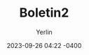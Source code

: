 ---
layout: boletin
date: '2023-09-26 04:22 -0400'
published: true
title: 'Boletin2'
author: Yerlin
enlace-1: 'https://boardingpass.network/destinos/2023/09/25/venezuela-que-bella-eres/'
title-enlace-1: 'Venezuela que bella eres'
description-enlace-1: >-
  ¿Cuáles son las más destacadas maravillas naturales de Venezuela?  Son
  muchísimas… ¡Aquí sólo algunos de los innumerables lugares que debes conocer
  en nuestro país y que te dejarán con ganas de más!...
image-enlace-1: >-
  https://raw.githubusercontent.com/boardingpassblog/boardingpassblog.github.io/main/assets/images/catatumbo.png
banner-image-enlace-1: /assets/images/BP-900x100.jpg
banner-alt-enlace-1: 'Ad antes de enlace 1'
enlace-2: >-
  https://boardingpass.network/destinos/2023/09/25/galip-n-un-lugar-en-las-nubes/
title-enlace-2: 'Galipan'
image-enlace-2: >-
  https://raw.githubusercontent.com/boardingpassblog/boardingpassblog.github.io/main/assets/images/caracas_2.png
banner-image-enlace-2: /assets/images/BP-900x100.jpg
banner-alt-enlace-2: 'Ad antes de enlace 2'
description-enlace-2: >-
  Caracas cuenta con algunos lugares que bien vale la pena visitar. Uno de ellos
  es el pueblo de Galipán, ubicado en el cerro Ávila. Puedes llegar a través del
  Teleférico de Maripérez y una vez allí, agarrar un rústico hasta el poblado o
  en los jeeps que suben frente al Hotel Ávila, en San Bernardono. No obstante,
  le recomendamos organicen el transporte con la posada o con el restaurante al
  que vayan de visita para evitar inconvenientes....
enlace-3: >-
  https://boardingpass.network/salte-del-radar/2023/09/25/oktoberfest-en-la-colonia-tovar/
title-enlace-3: 'Colonia Tovar'
description-enlace-3: >-
  Una excelente excusa y oportunidad de “escaparse” es el llamado que hace la
  Colonia Tovar a celebrar durante el mes de octubre de su tradicional
  Oktoberfest, una fiesta que se celebra entre los meses de septiembre y octubre
  en la capital bávara de Múnich desde 1810. Es la fiesta popular más grande...
image-enlace-3: >-
  https://raw.githubusercontent.com/boardingpassblog/boardingpassblog.github.io/main/assets/images/Colonia-Tovar-Hostal.jpg
banner-image-enlace-3: /assets/images/BP-900x100.jpg
banner-alt-enlace-3: 'Ad antes de enlace 3'
enlace-4: >-
  https://boardingpass.network/enterate/2023/09/15/reactivan-aeropuerto-de-san-antonio-del-t-chira/
title-enlace-4: 'Reactivan Aeropuerto'
description-enlace-4: >-
  Luego de más de 11 años sin operación, el Aeropuerto Internacional Juan
  Vicente Gómez, en San Antonio del Táchira, fue reactivado este 15 de
  septiembre con el vuelo comercial de Conviasa en la ruta Caracas – San
  Antonio....
image-enlace-4: >-
  https://raw.githubusercontent.com/boardingpassblog/boardingpassblog.github.io/main/assets/images/aeropuerto.jpg
banner-image-enlace-4: /assets/images/BP-900x100.jpg
banner-alt-enlace-4: 'Ad antes de enlace 4'
enlace-5: 'https://www.aviorplus.com/'
title-enlace-5: 'AviorPlus'
description-enlace-5: >-
  La ruta será operada tres veces por semana y tendrá su primer despegue el
  próximo 25 de julio. Wingo se convierte en la segunda aerolínea colombiana en
  ofrecer vuelos hacia el vecino país. La aerolínea ofrecerá un producto
  competitivo con sus aeronaves Boeing 737 – 800 NG, con capacidad para...
image-enlace-5: >-
  https://raw.githubusercontent.com/boardingpassblog/boardingpassblog.github.io/main/assets/images/Avior-Airlines-Logo.jpg
banner-image-enlace-5: /assets/images/BP-900x100.jpg
banner-alt-enlace-5: 'Ad antes de enlace 5'
enlace-6: 'https://boardingpass.network/review/2023-09-20-sky-high/'
title-enlace-6: 'Sky High'
description-enlace-6: Esta es una prueba de Sky High...
image-enlace-6: /assets/images/Sky-High.jpg
banner-image-enlace-6: /assets/images/BP-900x100.jpg
banner-alt-enlace-6: 'Ad antes de enlace 6'
enlace-7: >-
  https://boardingpass.network/destinos/2023/09/25/quieres-comer-rico-en-caracas/
title-enlace-7: 'Quieres comer rico en Caracas'
description-enlace-7: >-
  legas directo a Caracas, tienes poco tiempo pero, ¿te apetece comer rico? 
  Aquí te dejamos algunas opciones, para todos los gustos, incluso delivery o
  pickup, de los más recientes lugares de comida que abrieron sus puertas en
  este 2023 en la ciudad...
image-enlace-7: >-
  https://raw.githubusercontent.com/boardingpassblog/boardingpassblog.github.io/main/assets/images/Caracas_1.png
banner-image-enlace-7: /assets/images/BP-900x100.jpg
banner-alt-enlace-7: 'Ad antes de enlace 7'
enlace-8: >-
  https://boardingpass.network/destinos/salte-del-radar/2023/08/18/entre-palmeras-y-arena-se-esconde-playa-medina/
title-enlace-8: 'Entre palmeras'
description-enlace-8: >-
  Un sitio que nadie quiere develar su ubicación, por su tranquilidad, buen
  clima, buena gente y mejor comida se esconde entre palmeras de coco y arena
  doradas, una de las playas más bellas que tiene Venezuela. Nos referimos a
  Playa Medina, en la costa norte de la península de paria, a tan solo 56 km de
  Carúpano, entre Rio Caribe y San Juan de las Galdonas....
image-enlace-8: /assets/images/Playa-Medina.jpg
banner-image-enlace-8: /assets/images/BP-900x100.jpg
banner-alt-enlace-8: 'Ad antes de enlace 8'
banner-image-enlace-9: /assets/images/BP-900x100.jpg
banner-alt-enlace-9: 'Ad antes de enlace 9'
banner-image-enlace-10: /assets/images/BP-900x100.jpg
banner-alt-enlace-10: 'Ad antes de enlace 10'
enlace-10: >-
  https://boardingpass.network/enterate/opinion/2023/07/10/ctene-38-a-os-en-pro-del-acontecer-tur-stico-de-la-regi-n-neoespartana/
title-enlace-10: 'CTENE'
description-enlace-10: >-
  Con la misión de “consolidar y reimpulsar cada día a Margarita como destino
  nacional e internacional” la directiva de la Cámara de Turismo del Estado
  Nueva Esparta, CTENE, celebró con afiliados e invitados especiales el 38
  aniversario de actividades, informó Viviana Vethencourt...
image-enlace-10: /assets/images/CTENE.jpg
enlace-9: >-
  https://boardingpass.network/enterate/2023/09/15/mayoristas-de-turismo-confirman-participaci-n-en-btm-2023/
title-enlace-9: 'Mayoristas de turismo'
description-enlace-9: >-
  Mayoristas de países como Colombia, España y Trinidad & Tobago han confirmado
  su participación en la Bolsa Turística de Margarita (BTM 2023), a celebrarse
  del 28 el 30 de este mes en el centro de convenciones del centro comercial
  Sambil Margarita...
image-enlace-9: >-
  https://raw.githubusercontent.com/boardingpassblog/boardingpassblog.github.io/main/assets/images/BTM23.jpg
---